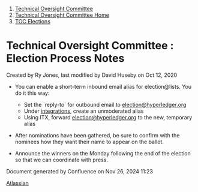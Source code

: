 1. [Technical Oversight Committee](index.html)
2. [Technical Oversight Committee Home](Technical-Oversight-Committee-Home_21430274.html)
3. [TOC Elections](TOC-Elections_21448771.html)

# Technical Oversight Committee : Election Process Notes

Created by Ry Jones, last modified by David Huseby on Oct 12, 2020

- You can enable a short-term inbound email alias for election@lists. You do it this way:
  
  - Set the \`reply-to\` for outbound email to [election@hyperledger.org](mailto:election@hyperledger.org)
  - Under [integrations](https://lists.hyperledger.org/g/election/integrations), create an unmoderated alias
  - Using ITX, forward [election@hyperledger.org](mailto:election@hyperledger.org) to the new, temporary alias
- After nominations have been gathered, be sure to confirm with the nominees how they want their name to appear on the ballot.
- Announce the winners on the Monday following the end of the election so that we can coordinate with press.

Document generated by Confluence on Nov 26, 2024 11:23

[Atlassian](http://www.atlassian.com/)
